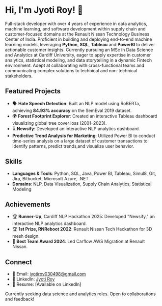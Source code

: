 # Hi, I'm Jyoti Roy! 👋

Full-stack developer with over 4 years of experience in data analytics, machine learning, and software development within supply chain and customer-focused domains at the Renault Nissan Technology Business Center of India. Proficient in building and deploying end-to-end machine learning models, leveraging **Python**, **SQL**, **Tableau** and **PowerBI** to deliver actionable customer insights. Currently pursuing an MSc in Data Science and Analytics at Cardiff University, eager to apply expertise in customer analytics, statistical modeling, and data storytelling in a dynamic Fintech environment. Adept at collaborating with cross-functional teams and communicating complex solutions to technical and non-technical stakeholders.

## Featured Projects
- 🗣️ **Hate Speech Detection**: Built an NLP model using RoBERTa, achieving **84.93% accuracy** on the SemEval 2019 dataset.
- 🌍 **Forest Footprint Explorer**: Created an interactive Tableau dashboard visualizing global tree cover loss (2001–2023).
- ⏳ **Newsify**: Developed an interactive NLP analytics dashboard.
- **Predictive Trend Analysis for Marketing**: Utilized Power BI to conduct time-series analysis on a large dataset of customer transactions to identify patterns, predict trends,and visualize user behavior.
## Skills
- **Languages & Tools**: Python, SQL, Java, Power BI, Tableau, Simul8, Git, Jira, Bitbucket, Microsoft Azure, .NET
- **Domains**: NLP, Data Visualization, Supply Chain Analytics, Statistical Modeling

## Achievements
- 🏆 **Runner-Up**, Cardiff NLP Hackathon 2025: Developed "Newsify," an interactive NLP analytics dashboard.
- 🏆 **1st Prize, RNReboot 2022**: Renault Nissan Tech Hackathon for 3D mesh design.
- 🌟 **Best Team Award 2024**: Led Carflow AWS Migration at Renault Nissan.

## Connect
- 📩 Email: [jyotirov030498@gmail.com](mailto:jyotirov030498@gmail.com)
- 🔗 LinkedIn: [Jyoti Roy](https://www.linkedin.com/in/jyoti-roy-datascience/)
- 📄 Resume: [Available on LinkedIn]

Currently seeking data science and analytics roles. Open to collaborations and feedback! 
